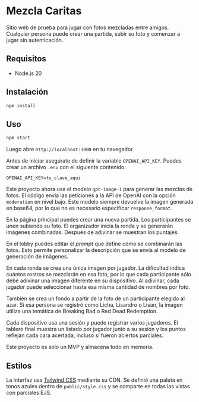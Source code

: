 # Mezcla Caritas

Sitio web de prueba para jugar con fotos mezcladas entre amigos. Cualquier persona puede crear una partida, subir su foto y comenzar a jugar sin autenticación.

## Requisitos
- Node.js 20

## Instalación

```bash
npm install
```

## Uso

```bash
npm start
```

Luego abre `http://localhost:3000` en tu navegador.

Antes de iniciar asegúrate de definir la variable `OPENAI_API_KEY`. Puedes crear un
archivo `.env` con el siguiente contenido:

```
OPENAI_API_KEY=tu_clave_aqui
```

Este proyecto ahora usa el modelo `gpt-image-1` para generar las mezclas de
fotos. El código envía las peticiones a la API de OpenAI con la opción
`moderation` en nivel bajo. Este modelo siempre devuelve la imagen generada en
base64, por lo que no es necesario especificar `response_format`.

En la página principal puedes crear una nueva partida. Los participantes se unen subiendo su foto. El organizador inicia la ronda y se generarán imágenes combinadas. Después de adivinar se muestran los puntajes.

En el lobby puedes editar el *prompt* que define cómo se combinarán las fotos. Esto permite personalizar la descripción que se envía al modelo de generación de imágenes.

En cada ronda se crea una única imagen por jugador. La dificultad indica cuántos rostros se mezclarán en esa foto, por lo que cada participante sólo debe adivinar una imagen diferente en su dispositivo. Al adivinar, cada jugador puede seleccionar hasta esa misma cantidad de nombres por foto.

También se crea un fondo a partir de la foto de un participante elegido al azar. Si esa persona se registró como Licha, Lisandro o Lisan, la imagen utiliza una temática de Breaking Bad o Red Dead Redemption.


Cada dispositivo usa una sesión y puede registrar varios jugadores. El tablero final muestra un listado por jugador junto a su sesión y los puntos reflejan cada cara acertada, incluso si fueron aciertos parciales.

Este proyecto es solo un MVP y almacena todo en memoria.

## Estilos
La interfaz usa [Tailwind CSS](https://tailwindcss.com/) mediante su CDN. Se definió una paleta en tonos azules dentro de `public/style.css` y se comparte en todas las vistas con parciales EJS.

